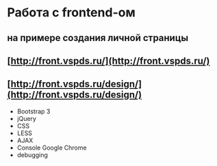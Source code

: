 # Работа с frontend-ом
на примере создания личной страницы
---
[http://front.vspds.ru/](http://front.vspds.ru/)
---
[http://front.vspds.ru/design/](http://front.vspds.ru/design/)
---
* Bootstrap 3
* jQuery
* CSS
* LESS
* AJAX
* Console Google Chrome
* debugging
